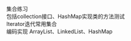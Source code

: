 集合练习 <br/>
包括collection接口、HashMap实现类的方法测试 <br/>
Iterator迭代常用集合 <br/>
编码实现 ArrayList、LinkedList、HashMap <br/>
